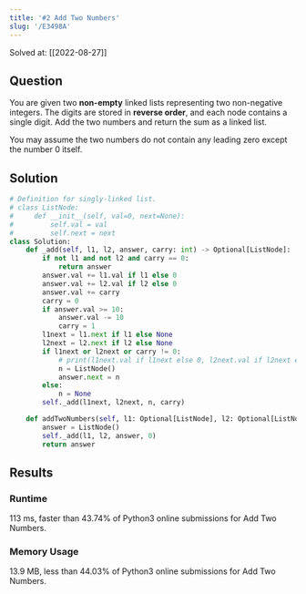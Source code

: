```yaml
---
title: '#2 Add Two Numbers'
slug: '/E3498A'
---
```


Solved at: [[2022-08-27]]

## Question

You are given two **non-empty** linked lists representing two non-negative integers. The digits are stored in **reverse order**, and each node contains a single digit. Add the two numbers and return the sum as a linked list.

You may assume the two numbers do not contain any leading zero except the number 0 itself.

## Solution

```python
# Definition for singly-linked list.
# class ListNode:
#     def __init__(self, val=0, next=None):
#         self.val = val
#         self.next = next
class Solution:
    def _add(self, l1, l2, answer, carry: int) -> Optional[ListNode]:
        if not l1 and not l2 and carry == 0:
            return answer
        answer.val += l1.val if l1 else 0
        answer.val += l2.val if l2 else 0
        answer.val += carry
        carry = 0
        if answer.val >= 10:
            answer.val -= 10
            carry = 1
        l1next = l1.next if l1 else None
        l2next = l2.next if l2 else None
        if l1next or l2next or carry != 0:
            # print(l1next.val if l1next else 0, l2next.val if l2next else 0, carry)
            n = ListNode()
            answer.next = n
        else:
            n = None
        self._add(l1next, l2next, n, carry)

    def addTwoNumbers(self, l1: Optional[ListNode], l2: Optional[ListNode]) -> Optional[ListNode]:
        answer = ListNode()
        self._add(l1, l2, answer, 0)
        return answer
```

## Results

### Runtime

113 ms, faster than 43.74% of Python3 online submissions for Add Two Numbers.

### Memory Usage

13.9 MB, less than 44.03% of Python3 online submissions for Add Two Numbers.
